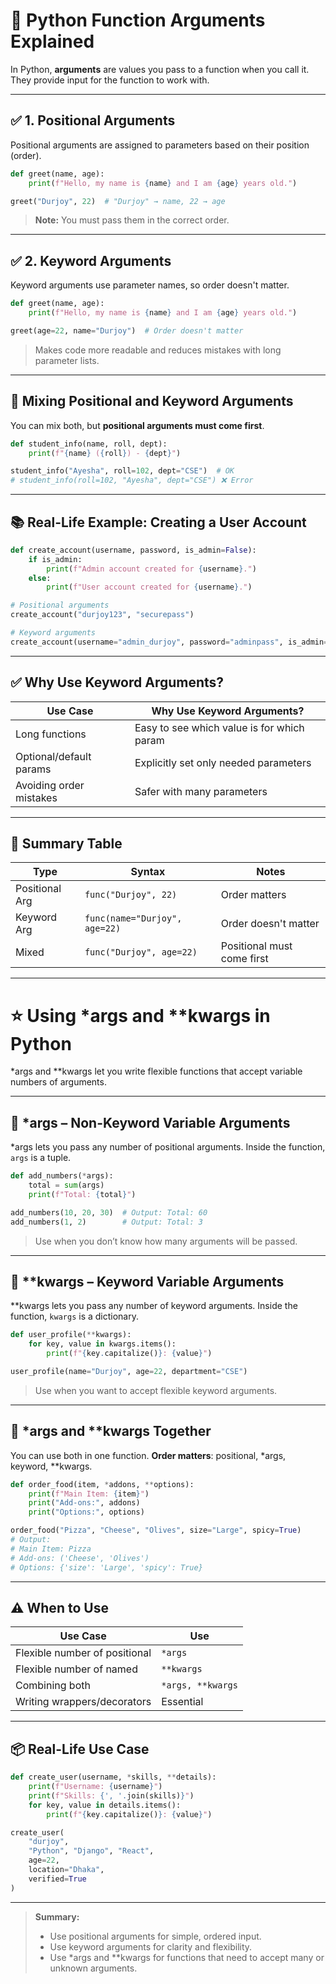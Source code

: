 # 🧠 Python Function Arguments Explained

In Python, **arguments** are values you pass to a function when you call it. They provide input for the function to work with.

---

## ✅ 1. Positional Arguments

Positional arguments are assigned to parameters based on their position (order).

```python
def greet(name, age):
    print(f"Hello, my name is {name} and I am {age} years old.")

greet("Durjoy", 22)  # "Durjoy" → name, 22 → age
```
> **Note:** You must pass them in the correct order.

---

## ✅ 2. Keyword Arguments

Keyword arguments use parameter names, so order doesn't matter.

```python
def greet(name, age):
    print(f"Hello, my name is {name} and I am {age} years old.")

greet(age=22, name="Durjoy")  # Order doesn't matter
```
> Makes code more readable and reduces mistakes with long parameter lists.

---

## 🔀 Mixing Positional and Keyword Arguments

You can mix both, but **positional arguments must come first**.

```python
def student_info(name, roll, dept):
    print(f"{name} ({roll}) - {dept}")

student_info("Ayesha", roll=102, dept="CSE")  # OK
# student_info(roll=102, "Ayesha", dept="CSE") ❌ Error
```

---

## 📚 Real-Life Example: Creating a User Account

```python
def create_account(username, password, is_admin=False):
    if is_admin:
        print(f"Admin account created for {username}.")
    else:
        print(f"User account created for {username}.")

# Positional arguments
create_account("durjoy123", "securepass")

# Keyword arguments
create_account(username="admin_durjoy", password="adminpass", is_admin=True)
```

---

## ✅ Why Use Keyword Arguments?

| Use Case                | Why Use Keyword Arguments?                |
|-------------------------|-------------------------------------------|
| Long functions          | Easy to see which value is for which param|
| Optional/default params | Explicitly set only needed parameters     |
| Avoiding order mistakes | Safer with many parameters                |

---

## 📌 Summary Table

| Type           | Syntax                        | Notes                       |
|----------------|------------------------------|-----------------------------|
| Positional Arg | `func("Durjoy", 22)`         | Order matters               |
| Keyword Arg    | `func(name="Durjoy", age=22)`| Order doesn't matter        |
| Mixed          | `func("Durjoy", age=22)`     | Positional must come first  |

---

# ⭐ Using *args and **kwargs in Python

*args and **kwargs let you write flexible functions that accept variable numbers of arguments.

---

## 🔹 *args – Non-Keyword Variable Arguments

*args lets you pass any number of positional arguments. Inside the function, `args` is a tuple.

```python
def add_numbers(*args):
    total = sum(args)
    print(f"Total: {total}")

add_numbers(10, 20, 30)  # Output: Total: 60
add_numbers(1, 2)        # Output: Total: 3
```
> Use when you don’t know how many arguments will be passed.

---

## 🔹 **kwargs – Keyword Variable Arguments

**kwargs lets you pass any number of keyword arguments. Inside the function, `kwargs` is a dictionary.

```python
def user_profile(**kwargs):
    for key, value in kwargs.items():
        print(f"{key.capitalize()}: {value}")

user_profile(name="Durjoy", age=22, department="CSE")
```
> Use when you want to accept flexible keyword arguments.

---

## 🔀 *args and **kwargs Together

You can use both in one function. **Order matters**: positional, *args, keyword, **kwargs.

```python
def order_food(item, *addons, **options):
    print(f"Main Item: {item}")
    print("Add-ons:", addons)
    print("Options:", options)

order_food("Pizza", "Cheese", "Olives", size="Large", spicy=True)
# Output:
# Main Item: Pizza
# Add-ons: ('Cheese', 'Olives')
# Options: {'size': 'Large', 'spicy': True}
```

---

## ⚠️ When to Use

| Use Case                        | Use         |
|----------------------------------|-------------|
| Flexible number of positional    | `*args`     |
| Flexible number of named         | `**kwargs`  |
| Combining both                   | `*args, **kwargs` |
| Writing wrappers/decorators      | Essential   |

---

## 📦 Real-Life Use Case

```python
def create_user(username, *skills, **details):
    print(f"Username: {username}")
    print(f"Skills: {', '.join(skills)}")
    for key, value in details.items():
        print(f"{key.capitalize()}: {value}")

create_user(
    "durjoy",
    "Python", "Django", "React",
    age=22,
    location="Dhaka",
    verified=True
)
```

---

> **Summary:**  
> - Use positional arguments for simple, ordered input.  
> - Use keyword arguments for clarity and flexibility.  
> - Use *args and **kwargs for functions that need to accept many or unknown arguments.

